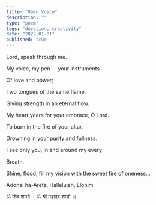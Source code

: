 ```yaml
---
title: "Open Voice"
description: ""
type: "poem"
tags: "devotion, creativity"
date: "2022-01-01"
published: true
---
```


Lord, speak through me.

My voice, my pen -- your instruments

Of love and power;

Two tongues of the same flame,

Giving strength in an eternal flow.


My heart years for your embrace, O Lord.

To burn in the fire of your altar,

Drowning in your purity and fullness.

I see only you, in and around my every

Breath.

Shine, flood, fill my vision with the sweet fire of oneness...

Adonai ha-Aretz, Hallelujah, Elohim

ॐ  शिव शम्भो । ॐ श्री महादेव शम्भो ॥
